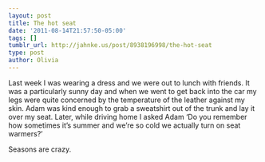 ```yaml
---
layout: post
title: The hot seat
date: '2011-08-14T21:57:50-05:00'
tags: []
tumblr_url: http://jahnke.us/post/8938196998/the-hot-seat
type: post
author: Olivia
---
```


Last week I was wearing a dress and we were out to lunch with friends. It was a particularly sunny day and when we went to get back into the car my legs were quite concerned by the temperature of the leather against my skin. Adam was kind enough to grab a sweatshirt out of the trunk and lay it over my seat. Later, while driving home I asked Adam ‘Do you remember how sometimes it’s summer and we’re so cold we actually turn on seat warmers?’ 

Seasons are crazy.
